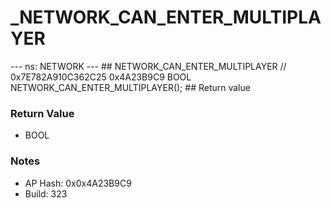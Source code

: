 # _NETWORK_CAN_ENTER_MULTIPLAYER

--- ns: NETWORK --- ## NETWORK_CAN_ENTER_MULTIPLAYER  // 0x7E782A910C362C25 0x4A23B9C9 BOOL NETWORK_CAN_ENTER_MULTIPLAYER();   ## Return value

### Return Value
* BOOL

### Notes
* AP Hash: 0x0x4A23B9C9
* Build: 323

